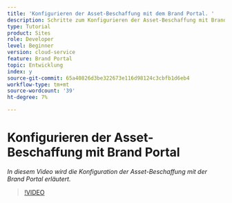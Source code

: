 ```yaml
---
title: 'Konfigurieren der Asset-Beschaffung mit dem Brand Portal. '
description: Schritte zum Konfigurieren der Asset-Beschaffung mit Brand Portal
type: Tutorial
product: Sites
role: Developer
level: Beginner
version: cloud-service
feature: Brand Portal
topic: Entwicklung
index: y
source-git-commit: 65a40826d3be322673e116d98124c3cbfb1d6eb4
workflow-type: tm+mt
source-wordcount: '39'
ht-degree: 7%

---
```



# Konfigurieren der Asset-Beschaffung mit Brand Portal

*In diesem Video wird die Konfiguration der Asset-Beschaffung mit der Brand Portal erläutert.*

>[!VIDEO](https://video.tv.adobe.com/v/335451?quality=9&learn=on)

